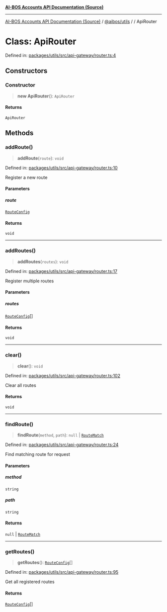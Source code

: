 [**AI-BOS Accounts API Documentation (Source)**](../../../README.md)

***

[AI-BOS Accounts API Documentation (Source)](../../../README.md) / [@aibos/utils](../README.md) / [](../README.md) / ApiRouter

# Class: ApiRouter

Defined in: [packages/utils/src/api-gateway/router.ts:4](https://github.com/pohlai88/accounts/blob/48103fb36d28b2b9bfb33472b6de2f719773cde9/packages/utils/src/api-gateway/router.ts#L4)

## Constructors

### Constructor

> **new ApiRouter**(): `ApiRouter`

#### Returns

`ApiRouter`

## Methods

### addRoute()

> **addRoute**(`route`): `void`

Defined in: [packages/utils/src/api-gateway/router.ts:10](https://github.com/pohlai88/accounts/blob/48103fb36d28b2b9bfb33472b6de2f719773cde9/packages/utils/src/api-gateway/router.ts#L10)

Register a new route

#### Parameters

##### route

[`RouteConfig`](../interfaces/RouteConfig.md)

#### Returns

`void`

***

### addRoutes()

> **addRoutes**(`routes`): `void`

Defined in: [packages/utils/src/api-gateway/router.ts:17](https://github.com/pohlai88/accounts/blob/48103fb36d28b2b9bfb33472b6de2f719773cde9/packages/utils/src/api-gateway/router.ts#L17)

Register multiple routes

#### Parameters

##### routes

[`RouteConfig`](../interfaces/RouteConfig.md)[]

#### Returns

`void`

***

### clear()

> **clear**(): `void`

Defined in: [packages/utils/src/api-gateway/router.ts:102](https://github.com/pohlai88/accounts/blob/48103fb36d28b2b9bfb33472b6de2f719773cde9/packages/utils/src/api-gateway/router.ts#L102)

Clear all routes

#### Returns

`void`

***

### findRoute()

> **findRoute**(`method`, `path`): `null` \| [`RouteMatch`](../interfaces/RouteMatch.md)

Defined in: [packages/utils/src/api-gateway/router.ts:24](https://github.com/pohlai88/accounts/blob/48103fb36d28b2b9bfb33472b6de2f719773cde9/packages/utils/src/api-gateway/router.ts#L24)

Find matching route for request

#### Parameters

##### method

`string`

##### path

`string`

#### Returns

`null` \| [`RouteMatch`](../interfaces/RouteMatch.md)

***

### getRoutes()

> **getRoutes**(): [`RouteConfig`](../interfaces/RouteConfig.md)[]

Defined in: [packages/utils/src/api-gateway/router.ts:95](https://github.com/pohlai88/accounts/blob/48103fb36d28b2b9bfb33472b6de2f719773cde9/packages/utils/src/api-gateway/router.ts#L95)

Get all registered routes

#### Returns

[`RouteConfig`](../interfaces/RouteConfig.md)[]
